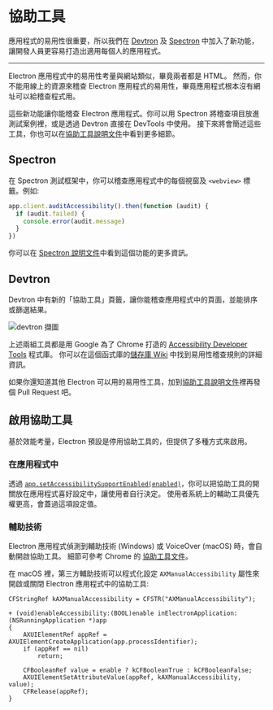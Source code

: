# 協助工具

應用程式的易用性很重要，所以我們在 [Devtron](https://electron.atom.io/devtron) 及 [Spectron](https://electron.atom.io/spectron) 中加入了新功能，讓開發人員更容易打造出適用每個人的應用程式。

* * *

Electron 應用程式中的易用性考量與網站類似，畢竟兩者都是 HTML。 然而，你不能用線上的資源來稽查 Electron 應用程式的易用性，畢竟應用程式根本沒有網址可以給稽查程式用。

這些新功能讓你能稽查 Electron 應用程式。你可以用 Spectron 將稽查項目放進測試案例裡，或是透過 Devtron 直接在 DevTools 中使用。 接下來將會簡述這些工具，你也可以在[協助工具說明文件](https://electronjs.org/docs/tutorial/accessibility)中看到更多細節。

## Spectron

在 Spectron 測試框架中，你可以稽查應用程式中的每個視窗及 `<webview>` 標籤。例如:

```javascript
app.client.auditAccessibility().then(function (audit) {
  if (audit.failed) {
    console.error(audit.message)
  }
})
```

你可以在 [Spectron 說明文件](https://github.com/electron/spectron#accessibility-testing)中看到這個功能的更多資訊。

## Devtron

Devtron 中有新的「協助工具」頁籤，讓你能稽查應用程式中的頁面，並能排序或篩選結果。

![devtron 擷圖](https://cloud.githubusercontent.com/assets/1305617/17156618/9f9bcd72-533f-11e6-880d-389115f40a2a.png)

上述兩組工具都是用 Google 為了 Chrome 打造的 [Accessibility Developer Tools](https://github.com/GoogleChrome/accessibility-developer-tools) 程式庫。 你可以在這個函式庫的[儲存庫 Wiki](https://github.com/GoogleChrome/accessibility-developer-tools/wiki/Audit-Rules) 中找到易用性稽查規則的詳細資訊。

如果你還知道其他 Electron 可以用的易用性工具，加到[協助工具說明文件](https://electronjs.org/docs/tutorial/accessibility)裡再發個 Pull Request 吧。

## 啟用協助工具

基於效能考量，Electron 預設是停用協助工具的，但提供了多種方式來啟用。

### 在應用程式中

透過 [`app.setAccessibilitySupportEnabled(enabled)`](https://electron.atom.io/docs/api/app.md#appsetaccessibilitysupportenabledenabled-macos-windows)，你可以把協助工具的開關放在應用程式喜好設定中，讓使用者自行決定。 使用者系統上的輔助工具優先權更高，會蓋過這項設定值。

### 輔助技術

Electron 應用程式偵測到輔助技術 (Windows) 或 VoiceOver (macOS) 時，會自動開啟協助工具。 細節可參考 Chrome 的 [協助工具文件](https://www.chromium.org/developers/design-documents/accessibility#TOC-How-Chrome-detects-the-presence-of-Assistive-Technology)。

在 macOS 裡，第三方輔助技術可以程式化設定 `AXManualAccessibility` 屬性來開啟或關閉 Electron 應用程式中的協助工具:

```objc
CFStringRef kAXManualAccessibility = CFSTR("AXManualAccessibility");

+ (void)enableAccessibility:(BOOL)enable inElectronApplication:(NSRunningApplication *)app
{
    AXUIElementRef appRef = AXUIElementCreateApplication(app.processIdentifier);
    if (appRef == nil)
        return;

    CFBooleanRef value = enable ? kCFBooleanTrue : kCFBooleanFalse;
    AXUIElementSetAttributeValue(appRef, kAXManualAccessibility, value);
    CFRelease(appRef);
}
```